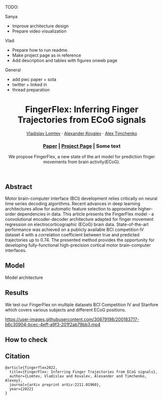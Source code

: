 
TODO:

Sanya
- Improve architecture design
- Prepare video visualization

Vlad
- Prepare how to run readme. 
- Make project page as in reference
- Add description and tables with figures onweb page


General
- add pwc paper + sota
- twitter + linked in 
- thread preparation


<p align="center">

  <h1 align="center">FingerFlex: Inferring Finger Trajectories from ECoG signals</h1>
  <p align="center">
    <a href="https://rainbowrui.github.io/">Vladislav Lomtev</a>
    ·
    <a href="https://github.com/kovalalvi">Alexander Kovalev</a>
    ·
    <a href="">Alex Timchenko</a>

  </p>
  <h3 align="center"><a href="https://arxiv.org/abs/2211.01960">Paper</a> | <a href="https://ustc3dv.github.io/ndr/">Project Page</a> | Some text </h3>
  <div align="center"></div>
</p>

<p align="center">
We propose FingerFlex, a new state of the art model for prediction finger movements from brain activity(ECoG).
</p>
<br>

## Abstract 
Motor brain-computer interface (BCI) development relies critically on neural time series decoding algorithms. Recent advances in deep learning architectures allow for automatic feature selection to approximate higher-order dependencies in data. This article presents the FingerFlex model - a convolutional encoder-decoder architecture adapted for finger movement regression on electrocorticographic (ECoG) brain data. State-of-the-art performance was achieved on a publicly available BCI competition IV dataset 4 with a correlation coefficient between true and predicted trajectories up to 0.74. The presented method provides the opportunity for developing fully-functional high-precision cortical motor brain-computer interfaces.

## Model 

Model architecture 

## Results 

We test our FingerFlex on multiple datasets BCI Competition IV and Stanfore which covers various subjects and different ECoG positions.



https://user-images.githubusercontent.com/30879198/200183717-b6c30904-bcec-4eff-a9f3-201f2ab79bb3.mp4





## How to check

## Citation

```
@article{fingerflex2022,
  title={FingerFlex: Inferring Finger Trajectories from ECoG signals},
  author={Lomtev, Vladislav and Kovalev, Alexander and Timchenko, Alexey},
  journal={arXiv preprint arXiv:2211.01960},
  year={2022}
}
```
